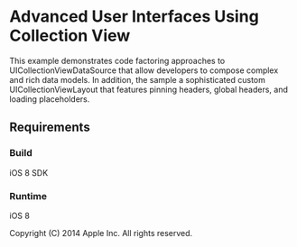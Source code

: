 # Advanced User Interfaces Using Collection View

This example demonstrates code factoring approaches to UICollectionViewDataSource that allow developers to compose complex and rich data models. In addition, the sample a sophisticated custom UICollectionViewLayout that features pinning headers, global headers, and loading placeholders.

## Requirements

### Build

iOS 8 SDK

### Runtime

iOS 8

Copyright (C) 2014 Apple Inc. All rights reserved.
